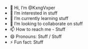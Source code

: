 - 👋 Hi, I’m @KxngVxper
- 👀 I’m interested in stuff
- 🌱 I’m currently learning stuff
- 💞️ I’m looking to collaborate on stuff
- 📫 How to reach me -  Stuff
- 😄 Pronouns: Stuff / Stuff
- ⚡ Fun fact: Stuff

<!---
KxngVxper/KxngVxper is a ✨ special ✨ repository because its `README.md` (this file) appears on your GitHub profile.
You can click the Preview link to take a look at your changes.
--->
